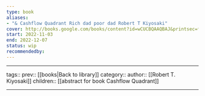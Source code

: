 ```yaml
---
type: book
aliases: 
- "& Cashflow Quadrant Rich dad poor dad Robert T Kiyosaki"
cover: http://books.google.com/books/content?id=wCUCBQAAQBAJ&printsec=frontcover&img=1&zoom=1&edge=curl&source=gbs_api
start: 2022-11-03
end: 2022-12-07
status: wip
recommendedby:
---
```

___
tags:: 
prev:: [[books|Back to library]]
category::
author:: [[Robert T. Kiyosaki]]
children:: [[abstract for book Cashflow Quadrant]]
___



